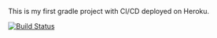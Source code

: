 This is my first gradle project with CI/CD deployed on Heroku.

[![Build Status](https://app.travis-ci.com/ezgiyazici/firstGradleProject.svg?branch=main)](https://app.travis-ci.com/ezgiyazici/firstGradleProject)